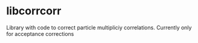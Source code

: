 # libcorrcorr
Library with code to correct particle multipliciy correlations. Currently only for acceptance corrections
